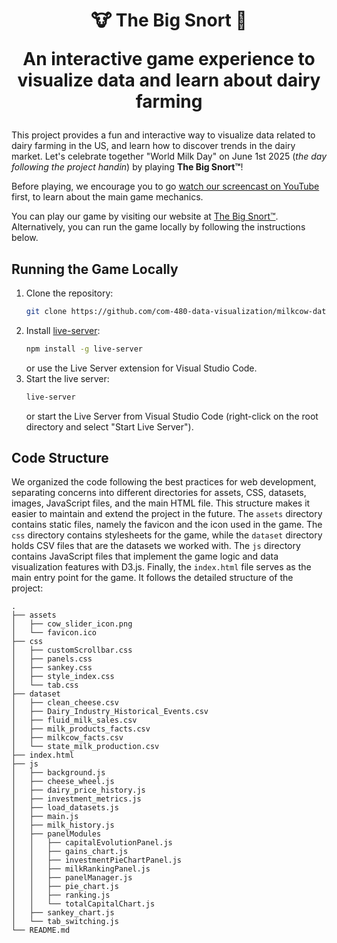 <center>
<h1>
🐮 The Big Snort 💸
<p>An interactive game experience to visualize data and learn about dairy farming</p>
</h1>
</center>

This project provides a fun and interactive way to visualize data related to dairy farming in the US, and learn how to discover trends in the dairy market. Let's celebrate together "World Milk Day" on June 1st 2025 (_the day following the project handin_) by playing **The Big Snort™**!

Before playing, we encourage you to go [watch our screencast on YouTube](https://www.youtube.com/watch?v=PHZS612FoJg) first, to learn about the main game mechanics.

You can play our game by visiting our website at [The Big Snort™](https://com-480-data-visualization.github.io/milkcow-data-visualization/). Alternatively, you can run the game locally by following the instructions below.

## Running the Game Locally
1. Clone the repository:
   ```bash
   git clone https://github.com/com-480-data-visualization/milkcow-data-visualization.git
   ```
2. Install [live-server](https://www.npmjs.com/package/live-server):
   ```bash
   npm install -g live-server
   ```
   or use the Live Server extension for Visual Studio Code.
3. Start the live server:
   ```bash
   live-server
   ```
   or start the Live Server from Visual Studio Code (right-click on the root directory and select "Start Live Server").

## Code Structure
We organized the code following the best practices for web development, separating concerns into different directories for assets, CSS, datasets, images, JavaScript files, and the main HTML file. This structure makes it easier to maintain and extend the project in the future.
The `assets` directory contains static files, namely the favicon and the icon used in the game. The `css` directory contains stylesheets for the game, while the `dataset` directory holds CSV files that are the datasets we worked with. The `js` directory contains JavaScript files that implement the game logic and data visualization features with D3.js. Finally, the `index.html` file serves as the main entry point for the game.
It follows the detailed structure of the project:
```
.
├── assets
│   ├── cow_slider_icon.png
│   └── favicon.ico
├── css
│   ├── customScrollbar.css
│   ├── panels.css
│   ├── sankey.css
│   ├── style_index.css
│   └── tab.css
├── dataset
│   ├── clean_cheese.csv
│   ├── Dairy_Industry_Historical_Events.csv
│   ├── fluid_milk_sales.csv
│   ├── milk_products_facts.csv
│   ├── milkcow_facts.csv
│   └── state_milk_production.csv
├── index.html
├── js
│   ├── background.js
│   ├── cheese_wheel.js
│   ├── dairy_price_history.js
│   ├── investment_metrics.js
│   ├── load_datasets.js
│   ├── main.js
│   ├── milk_history.js
│   ├── panelModules
│   │   ├── capitalEvolutionPanel.js
│   │   ├── gains_chart.js
│   │   ├── investmentPieChartPanel.js
│   │   ├── milkRankingPanel.js
│   │   ├── panelManager.js
│   │   ├── pie_chart.js
│   │   ├── ranking.js
│   │   └── totalCapitalChart.js
│   ├── sankey_chart.js
│   └── tab_switching.js
└── README.md
```